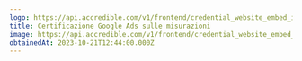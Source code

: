 ```yaml
---
logo: https://api.accredible.com/v1/frontend/credential_website_embed_image/badge/84876886
title: Certificazione Google Ads sulle misurazioni
image: https://api.accredible.com/v1/frontend/credential_website_embed_image/certificate/84876886
obtainedAt: 2023-10-21T12:44:00.000Z
---
```

